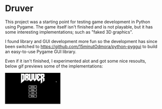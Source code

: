# Druver

This project was a starting point for testing game development in Python using Pygame. 
The game itself isn't finished and is not playable, but it has some interesting implementations; such as "faked 3D graphics".

I found library and GUI development more fun so the development has since been switched to https://github.com/15minutOdmora/python-pyggui to build an easy-to-use Pygame GUI library. 

Even if it isn't finished, I experimented alot and got some nice resoults, below gif previews some of the implementations:

![Druver preview](https://github.com/15minutOdmora/Druver/blob/development/druver_preview.gif)
